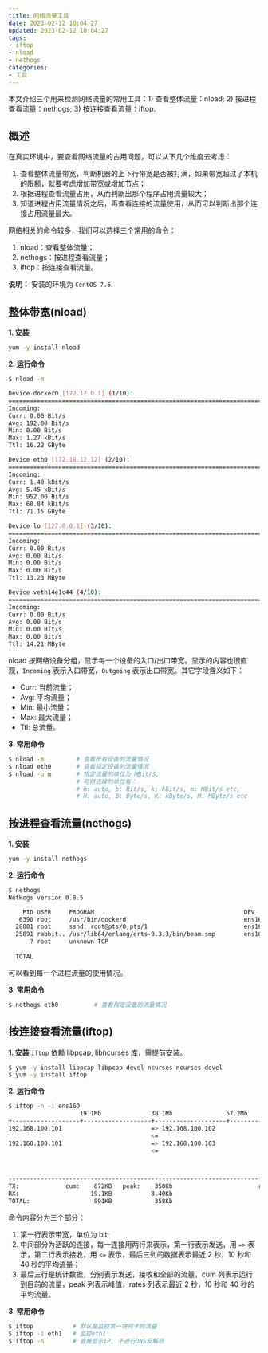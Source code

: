 ```yaml
---
title: 网络流量工具
date: 2023-02-12 10:04:27
updated: 2023-02-12 10:04:27
tags:
- iftop
- nload
- nethogs
categories:
- 工具
---
```


本文介绍三个用来检测网络流量的常用工具：1) 查看整体流量：nload; 2) 按进程查看流量：nethogs; 3) 按连接查看流量：iftop. 

<!-- more -->

## 概述
在真实环境中，要查看网络流量的占用问题，可以从下几个维度去考虑：
1. 查看整体流量带宽，判断机器的上下行带宽是否被打满，如果带宽超过了本机的限额，就要考虑增加带宽或增加节点；
2. 根据进程查看流量占用，从而判断出那个程序占用流量较大；
3. 知道进程占用流量情况之后，再查看连接的流量使用，从而可以判断出那个连接占用流量最大。

网络相关的命令较多，我们可以选择三个常用的命令：
1. nload：查看整体流量；
2. nethogs：按进程查看流量；
3. iftop：按连接查看流量。

**说明：**
安装的环境为 `CentOS 7.6`.

## 整体带宽(nload)

**1. 安装**
```bash
yum -y install nload
```

**2. 运行命令**

```bash
$ nload -m

Device docker0 [172.17.0.1] (1/10):
===============================================================================================
Incoming:                                                                     Outgoing:
Curr: 0.00 Bit/s                                                              Curr: 0.00 Bit/s
Avg: 192.00 Bit/s                                                             Avg: 144.00 Bit/s
Min: 0.00 Bit/s                                                               Min: 0.00 Bit/s
Max: 1.27 kBit/s                                                              Max: 1.09 kBit/s
Ttl: 16.22 GByte                                                              Ttl: 1.04 GByte

Device eth0 [172.18.12.12] (2/10):
================================================================================================
Incoming:                                                                     Outgoing:
Curr: 1.40 kBit/s                                                             Curr: 54.27 kBit/s
Avg: 5.45 kBit/s                                                              Avg: 64.84 kBit/s
Min: 952.00 Bit/s                                                             Min: 20.41 kBit/s
Max: 68.84 kBit/s                                                             Max: 158.58 kBit/s
Ttl: 71.15 GByte                                                              Ttl: 78.86 GByte

Device lo [127.0.0.1] (3/10):
================================================================================================
Incoming:                                                                     Outgoing:
Curr: 0.00 Bit/s                                                              Curr: 0.00 Bit/s
Avg: 0.00 Bit/s                                                               Avg: 0.00 Bit/s
Min: 0.00 Bit/s                                                               Min: 0.00 Bit/s
Max: 0.00 Bit/s                                                               Max: 0.00 Bit/s
Ttl: 13.23 MByte                                                              Ttl: 13.23 MByte

Device veth14e1c44 (4/10):
=================================================================================================
Incoming:                                                                     Outgoing:
Curr: 0.00 Bit/s                                                              Curr: 0.00 Bit/s
Avg: 0.00 Bit/s                                                               Avg: 0.00 Bit/s
Min: 0.00 Bit/s                                                               Min: 0.00 Bit/s
Max: 0.00 Bit/s                                                               Max: 0.00 Bit/s
Ttl: 14.21 MByte                                                              Ttl: 937.65 kByte

```

nload 按网络设备分组，显示每一个设备的入口/出口带宽。显示的内容也很直观，`Incoming` 表示入口带宽，`Outgoing` 表示出口带宽。其它字段含义如下：
- Curr: 当前流量；
- Avg: 平均流量；
- Min: 最小流量；
- Max: 最大流量；
- Ttl: 总流量。

**3. 常用命令**

```bash
$ nload -m         # 查看所有设备的流量情况
$ nload eth0       # 查看指定设备的流量情况
$ nload -u m       # 指定流量的单位为 MBit/S, 
                   # 可供选择的单位有：
                   # h: auto, b: Bit/s, k: kBit/s, m: MBit/s etc,
                   # H: auto, B: Byte/s, K: kByte/s, M: MByte/s etc
```

## 按进程查看流量(nethogs)

**1. 安装**

```bash
yum -y install nethogs
```

**2. 运行命令**

```bash
$ nethogs
NetHogs version 0.8.5

    PID USER     PROGRAM                                          DEV        SENT      RECEIVED       
   6390 root     /usr/bin/dockerd                                 ens160     34.871       1.075 KB/sec
  28001 root     sshd: root@pts/0,pts/1                           ens160      0.200       0.059 KB/sec
  25891 rabbit.. /usr/lib64/erlang/erts-9.3.3/bin/beam.smp        ens160      0.000       0.000 KB/sec
      ? root     unknown TCP                                                  0.000       0.000 KB/sec
  
  TOTAL                                                                      35.071       1.134 KB/sec

```

可以看到每一个进程流量的使用情况。

**3. 常用命令**
```bash
$ nethogs eth0          # 查看指定设备的流量情况
```

## 按连接查看流量(iftop)

**1. 安装**
`iftop` 依赖 libpcap, libncurses 库，需提前安装。
```bash
$ yum -y install libpcap libpcap-devel ncurses ncurses-devel
$ yum -y install iftop
```

**2. 运行命令**
```bash
$ iftop -n -i ens160
                    19.1Mb              38.1Mb               57.2Mb              76.3Mb         95.4Mb
+-------------------+-------------------+--------------------+-------------------+--------------------
192.168.100.101                         => 192.168.100.102                       348Kb   348Kb   317Kb
                                        <=                                      7.38Kb  7.51Kb  6.84Kb
192.168.100.101                         => 192.168.100.103                        208b    166b     97b
                                        <=                                        240b    192b    106b



------------------------------------------------------------------------------------------------------
TX:             cum:    872KB   peak:    350Kb                        rates:    348Kb   348Kb   317Kb
RX:                    19.1KB           8.40Kb                                 7.62Kb  7.70Kb  6.94Kb
TOTAL:                  891KB            358Kb                                  356Kb   356Kb   324Kb
```

命令内容分为三个部分：
1. 第一行表示带宽，单位为 bit;
2. 中间部分为活跃的连接，每一连接用两行来表示，第一行表示发送，用 `=>` 表示，第二行表示接收，用 `<=` 表示，最后三列的数据表示最近 2 秒，10 秒和 40 秒的平均流量；
3. 最后三行是统计数据，分别表示发送，接收和全部的流量，cum 列表示运行到目前的流量，peak 列表示峰值，rates 列表示最近 2 秒，10 秒和 40 秒的平均流量。

**3. 常用命令**

```bash
$ iftop           # 默认是监控第一块网卡的流量
$ iftop -i eth1   # 监控eth1
$ iftop -n        # 直接显示IP, 不进行DNS反解析
```
